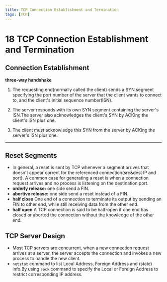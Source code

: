 ```yaml
---
title: TCP Connection Establishment and Termination
tags: [TCP]
---
```

# 18 TCP Connection Establishment and Termination

## Connection Establishment
**three-way handshake**

1. The requesting end(normally called the client) sends a SYN segment specifying the port number of the server that the client wants to connect to, and the client's initial sequence number(ISN).

2. The server responds with its own SYN segment containing the server's ISN.The server also acknowledges the client's SYN by ACKing the client's ISN plus one.

3. The client must acknowledge this SYN from the server by ACKing the server's ISN plus one.
***
## Reset Segments

* In general, a reset is sent by TCP whenever a segment arrives that doesn't appear correct for the referenced connection(src&dest IP and port). A common case for generating a reset is when a connection request arrives and no process is listening on the destination port.
* **orderly release:** one side send a FIN.
* **abortive release:** one side send a reset instead of a FIN.
* **half close** One end of a connection to terminate its output by sending an FIN to other end, while still receiving data from the other end.
* **half open** A TCP connection is said to be half-open if one end has closed or aborted the connection without the knowledge of the other end.

## TCP Server Design
* Most TCP servers are concurrent, when a new connection request arrives at a server, the server accepts the connection and invokes a new process to handle the new client.
* `netstat` command to list Local Address, Foreign Address and (state) info.By using `sock` command to specify the Local or Foreign Address to restrict corresponding IP address.

